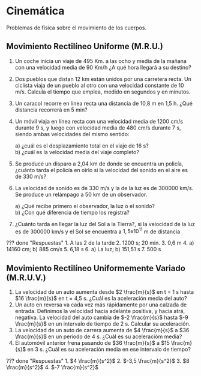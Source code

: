 # Cinemática
Problemas de física sobre el movimiento de los cuerpos. 

## Movimiento Rectilíneo Uniforme (M.R.U.)

1. Un coche inicia un viaje de 495 Km. a las ocho y media de la mañana con una velocidad media de 90 Km/h ¿A qué hora llegará a su destino? 
 
 
2. Dos pueblos que distan 12 km están unidos por una carretera recta. Un ciclista viaja de un pueblo al otro con una velocidad constante de 10 m/s. Calcula el tiempo que emplea, medido en segundos y en minutos. 
 
3. Un caracol recorre en línea recta una distancia de 10,8 m en 1,5 h. ¿Qué distancia recorrerá en 5 min? 
 
4. Un móvil viaja en línea recta con una velocidad media de 1200 cm/s durante 9 s, y luego con velocidad media de 480 cm/s durante 7 s, siendo ambas velocidades del mismo sentido:

    a) ¿cuál es el desplazamiento total en el viaje de 16 s?  
    b) ¿cuál es la velocidad media del viaje completo? 
 
5. Se produce un disparo a 2,04 km de donde se encuentra un policía, ¿cuánto tarda el policía en oírlo si la velocidad del sonido en el aire es de 330 m/s? 

6. La velocidad de sonido es de 330 m/s y la de la luz es de 300000 km/s. Se produce un relámpago a 50 km de un observador. 
 
    a) ¿Qué recibe primero el observador, la luz o el sonido?  
    b) ¿Con qué diferencia de tiempo los registra? 
 
7. ¿Cuánto tarda en llegar la luz del Sol a la Tierra?, si la velocidad de la luz es de 300000 km/s y el Sol se encuentra a $1,5x10^{11}$ m de distancia

??? done "Respuestas"
    1. A las 2 de la tarde 
    2. 1200 s; 20 min.
    3. 0,6 m 
    4. a) 14160 cm; b) 885 cm/s 
    5. 6,18 s 
    6. a) La luz; b) 151,51 s
    7. 500 s

## Movimiento Rectilíneo Uniformemente Variado (M.R.U.V.)

1. La velocidad de un auto aumenta desde $2 \frac{m}{s}$ en t = 1 s hasta $16 \frac{m}{s}$ en t = 4,5 s. ¿Cuál es la aceleración media del auto?
2. Un auto en reversa va cada vez más rápidamente por una calzada de entrada. Definimos la velocidad hacia adelante positiva, y hacia atrá, negativa. La velocidad del auto cambia de $-2 \frac{m}{s}$ hasta $-9 \frac{m}{s}$ en un intervalo de tiempo de 2 s. Calcular su aceleración. 
3. La velocidad de un auto de carrera aumenta de $4 \frac{m}{s}$ a $36 \frac{m}{s}$ en un período de 4 s. ¿Cuál es su aceleracióm media?
4. El automóvil anterior frena pasando de $36 \frac{m}{s}$ a $15 \frac{m}{s}$ en 3 s. ¿Cuál es su aceleración media en ese intervalo de tiempo?







??? done "Respuestas"
    1. $4 \frac{m}{s^2}$
    2. $-3,5 \frac{m}{s^2}$
    3. $8 \frac{m}{s^2}$
    4. $-7 \frac{m}{s^2}$